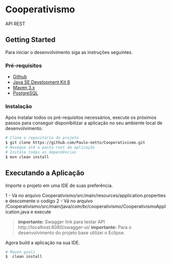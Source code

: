 # Cooperativismo

API REST

## Getting Started

Para iniciar o desenvolvimento siga as instruções seguintes.

### Pré-requisitos

* [Github](https://github.com/)
* [Java SE Development Kit 8](https://www.oracle.com/)
* [Maven 3.x](https://maven.apache.org/)
* [PostgreSQL](https://www.postgresql.org/download/)

### Instalação

Após instalar todos os pré-requisitos necessários, execute os próximos passos para conseguir disponibilizar a aplicação no seu ambiente local de desenvolvimento.

```sh
# Clone o repositório do projeto
$ git clone https://github.com/Paulo-netto/Cooperativismo.git
# Navegue até a pasta root da aplicação
# Instale todas as dependências
$ mvn clean install
```
## Executando a Aplicação

Importe o projeto em uma IDE de suas preferência.

1 - Vá no arquivo Cooperativismo/src/main/resources/application.properties e descomente o codigo 
2 - Vá no arquivo /Cooperativismo/src/main/java/com/br/cooperativismo/CooperativismoApplication.java e execute

>**importante:** Swagger link para testar API http://localhost:8080/swagger-ui/
> **importante:** Para o desenvolvimento do projeto base utilizei o Eclipse.

Agora build a aplicação na sua IDE.

```sh
# Maven goals
$  clean install
```
